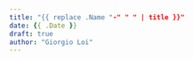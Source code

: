 ```yaml
---
title: "{{ replace .Name "-" " " | title }}"
date: {{ .Date }}
draft: true
author: "Giorgio Loi"
---
```


